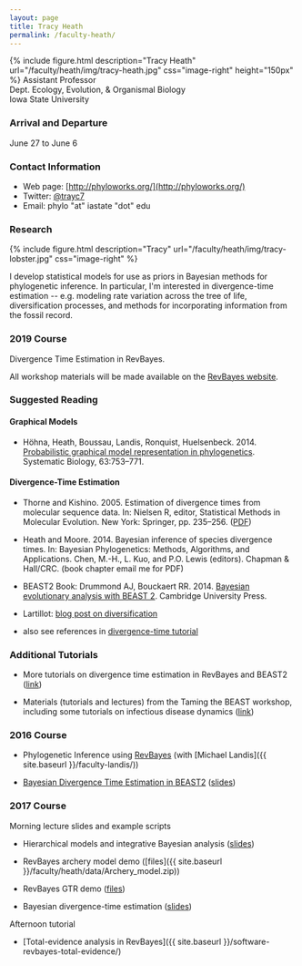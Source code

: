 ```yaml
---
layout: page
title: Tracy Heath
permalink: /faculty-heath/
---
```

{% include figure.html description="Tracy Heath" url="/faculty/heath/img/tracy-heath.jpg" css="image-right" height="150px" %}
Assistant Professor<br/>
Dept. Ecology, Evolution, & Organismal Biology<br/>
Iowa State University

### Arrival and Departure

June 27 to June 6

### Contact Information

* Web page: [http://phyloworks.org/](http://phyloworks.org/)
* Twitter: [@trayc7](https://twitter.com/trayc7)
* Email: phylo "at" iastate "dot" edu

### Research
{% include figure.html description="Tracy" url="/faculty/heath/img/tracy-lobster.jpg" css="image-right" %}

I develop statistical models for use as priors in Bayesian methods for phylogenetic inference. In particular, I'm interested in divergence-time estimation -- e.g. modeling rate variation across the tree of life, diversification processes, and methods for incorporating information from the fossil record. 

### 2019 Course

Divergence Time Estimation in RevBayes.

All workshop materials will be made available on the [RevBayes website](https://revbayes.github.io/workshops/woodshole2019.html). 

### Suggested Reading

#### Graphical Models
* Höhna, Heath, Boussau, Landis, Ronquist, Huelsenbeck. 2014. [Probabilistic graphical model representation in phylogenetics](https://doi.org/10.1093/sysbio/syu039). Systematic Biology, 63:753–771.

#### Divergence-Time Estimation

* Thorne and Kishino. 2005. Estimation of divergence times from molecular sequence data. In: Nielsen R, editor, Statistical Methods in Molecular Evolution. New York: Springer, pp. 235–256. ([PDF](ftp://statgen.ncsu.edu/pub/thorne/mypapers/clockreview1215wfigs.pdf))

* Heath and Moore. 2014. Bayesian inference of species divergence times. In: Bayesian Phylogenetics: Methods, Algorithms, and Applications. Chen, M.-H., L. Kuo, and P.O. Lewis (editors). Chapman & Hall/CRC. (book chapter email me for PDF)

* BEAST2 Book: Drummond AJ, Bouckaert RR. 2014. [Bayesian evolutionary analysis with BEAST 2](http://www.beast2.org/book.html). Cambridge University Press.

* Lartillot: [blog post on diversification](http://bayesiancook.blogspot.com/2013/12/two-sides-of-same-coin.html)

* also see references in [divergence-time tutorial](http://treethinkers.org/wp-content/uploads/2014/08/DivTime_BEAST2_tutorial_2014)

### Additional Tutorials

* More tutorials on divergence time estimation in RevBayes and BEAST2 ([link](http://phyloworks.org/workshops/divtime.html))

* Materials (tutorials and lectures) from the Taming the BEAST workshop, including some tutorials on infectious disease dynamics ([link](https://www.bsse.ethz.ch/cevo/taming-the-beast/materials.html))

### 2016 Course

* Phylogenetic Inference using [RevBayes](https://revbayes.github.io) (with [Michael Landis]({{ site.baseurl }}/faculty-landis/))

* [Bayesian Divergence Time Estimation in BEAST2](http://phyloworks.org/workshops/divtime.html) ([slides](http://phyloworks.org/workshops/WH_2015_divtime_lec_d.pdf))

### 2017 Course

Morning lecture slides and example scripts

* Hierarchical models and integrative Bayesian analysis ([slides](https://www.slideshare.net/trayc7/integrative-bayesian-analysis-in-revbayes))

* RevBayes archery model demo ([files]({{ site.baseurl }}/faculty/heath/data/Archery_model.zip))

* RevBayes GTR demo ([files](https://github.com/revbayes/revbayes_tutorial/tree/master/RB_CTMC_Tutorial))

* Bayesian divergence-time estimation ([slides](https://www.slideshare.net/trayc7/bayesian-divergence-time-estimation-lecture-at-bodega-2014-workshop))

Afternoon tutorial
* [Total-evidence analysis in RevBayes]({{ site.baseurl }}/software-revbayes-total-evidence/)
